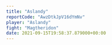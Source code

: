 ```yaml
---
title: "Aslandy"
reportCode: "AwzDtkJpV16dYmNv"
player: "Aslandy"
fight: "Magtheridon"
date: 2021-09-15T19:58:37.879000+00:00
---
```

